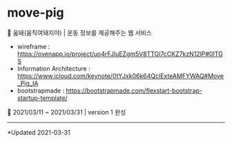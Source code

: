 # move-pig
🐷 움돼(움직여돼지야) | 운동 정보를 제공해주는 웹 서비스

- wireframe : https://ovenapp.io/project/uo4rFJluEZgm5V8TTGl7cCKZ7kzN12lP#0ITGS
- Information Architecture : https://www.icloud.com/keynote/0tYJxk06k64QclExteAMFYWAQ#Move_Pig_IA
- bootstrapmade : https://bootstrapmade.com/flexstart-bootstrap-startup-template/

🐽 2021/03/11 ~ 2021/03/31 | version 1 완성

<hr>

*Updated 2021-03-31
